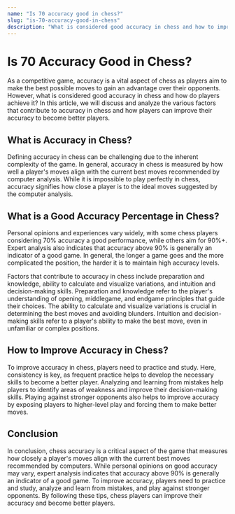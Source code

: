 ```yaml
---
name: "Is 70 accuracy good in chess?"
slug: "is-70-accuracy-good-in-chess"
description: "What is considered good accuracy in chess and how to improve it."
---
```


# Is 70 Accuracy Good in Chess?
As a competitive game, accuracy is a vital aspect of chess as players aim to make the best possible moves to gain an advantage over their opponents. However, what is considered good accuracy in chess and how do players achieve it? In this article, we will discuss and analyze the various factors that contribute to accuracy in chess and how players can improve their accuracy to become better players.

## What is Accuracy in Chess?
Defining accuracy in chess can be challenging due to the inherent complexity of the game. In general, accuracy in chess is measured by how well a player's moves align with the current best moves recommended by computer analysis. While it is impossible to play perfectly in chess, accuracy signifies how close a player is to the ideal moves suggested by the computer analysis.

## What is a Good Accuracy Percentage in Chess?
Personal opinions and experiences vary widely, with some chess players considering 70% accuracy a good performance, while others aim for 90%+. Expert analysis also indicates that accuracy above 90% is generally an indicator of a good game. In general, the longer a game goes and the more complicated the position, the harder it is to maintain high accuracy levels.

Factors that contribute to accuracy in chess include preparation and knowledge, ability to calculate and visualize variations, and intuition and decision-making skills. Preparation and knowledge refer to the player's understanding of opening, middlegame, and endgame principles that guide their choices. The ability to calculate and visualize variations is crucial in determining the best moves and avoiding blunders. Intuition and decision-making skills refer to a player's ability to make the best move, even in unfamiliar or complex positions.

## How to Improve Accuracy in Chess?

To improve accuracy in chess, players need to practice and study. Here, consistency is key, as frequent practice helps to develop the necessary skills to become a better player. Analyzing and learning from mistakes help players to identify areas of weakness and improve their decision-making skills. Playing against stronger opponents also helps to improve accuracy by exposing players to higher-level play and forcing them to make better moves.

## Conclusion

In conclusion, chess accuracy is a critical aspect of the game that measures how closely a player's moves align with the current best moves recommended by computers. While personal opinions on good accuracy may vary, expert analysis indicates that accuracy above 90% is generally an indicator of a good game. To improve accuracy, players need to practice and study, analyze and learn from mistakes, and play against stronger opponents. By following these tips, chess players can improve their accuracy and become better players.
